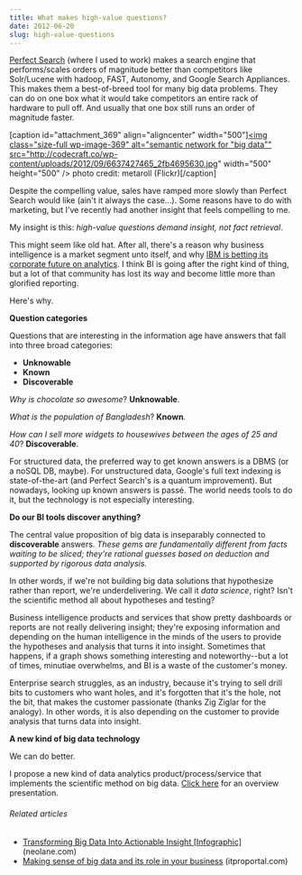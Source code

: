 ```yaml
---
title: What makes high-value questions?
date: 2012-06-20
slug: high-value-questions
---
```


<a href="http://www.perfectsearchcorp.com">Perfect Search</a> (where I used to work) makes a search engine that performs/scales orders of magnitude better than competitors like Solr/Lucene with hadoop, FAST, Autonomy, and Google Search Appliances. This makes them a best-of-breed tool for many big data problems. They can do on one box what it would take competitors an entire rack of hardware to pull off. And usually that one box still runs an order of magnitude faster.

[caption id="attachment_369" align="aligncenter" width="500"]<a href="../../../wp-content/uploads/2012/09/6637427465_2fb4695630.jpg"><img class="size-full wp-image-369" alt="semantic network for "big data"" src="http://codecraft.co/wp-content/uploads/2012/09/6637427465_2fb4695630.jpg" width="500" height="500" /></a> photo credit: metaroll (Flickr)[/caption]

Despite the compelling value, sales have ramped more slowly than Perfect Search would like (ain't it always the case...). Some reasons have to do with marketing, but I've recently had another insight that feels compelling to me.

My insight is this: <em>high-value questions demand insight, not fact retrieval</em>.

This might seem like old hat. After all, there's a reason why business intelligence is a market segment unto itself, and why <a href="http://thetrendpoint.com/2012/04/ibm-betting-big-bucks-on-data-analytics-software/" target="_blank">IBM is betting its corporate future on analytics</a>. I think BI is going after the right kind of thing, but a lot of that community has lost its way and become little more than glorified reporting.

Here's why.

<strong>Question categories</strong>

Questions that are interesting in the information age have answers that fall into three broad categories:
<ul>
	<li><strong>Unknowable</strong></li>
	<li><strong>Known</strong></li>
	<li><strong>Discoverable</strong></li>
</ul>
<em>Why is chocolate so awesome</em>? <strong>Unknowable</strong>.

<em>What is the population of Bangladesh</em>? <strong>Known</strong>.

<em>How can I sell more widgets to housewives between the ages of 25 and 40</em>? <strong>Discoverable</strong>.

For structured data, the preferred way to get known answers is a DBMS (or a noSQL DB, maybe). For unstructured data, Google's full text indexing is state-of-the-art (and Perfect Search's is a quantum improvement). But nowadays, looking up known answers is passé. The world needs tools to do it, but the technology is not especially interesting.

<strong>Do our BI tools discover anything?</strong>

The central value proposition of big data is inseparably connected to <strong>discoverable</strong> answers. <em>These gems are fundamentally different from facts waiting to be sliced; they're rational guesses based on deduction and supported by rigorous data analysis.</em>

In other words, if we're not building big data solutions that hypothesize rather than report, we're underdelivering. We call it <em>data science</em>, right? Isn't the scientific method all about hypotheses and testing?

Business intelligence products and services that show pretty dashboards or reports are not really delivering insight; they're exposing information and depending on the human intelligence in the minds of the users to provide the hypotheses and analysis that turns it into insight. Sometimes that happens, if a graph shows something interesting and noteworthy--but a lot of times, minutiae overwhelms, and BI is a waste of the customer's money.

Enterprise search struggles, as an industry, because it's trying to sell drill bits to customers who want holes, and it's forgotten that it's the hole, not the bit, that makes the customer passionate (thanks Zig Ziglar for the analogy). In other words, it is also depending on the customer to provide analysis that turns data into insight.

<strong>A new kind of big data technology</strong>

We can do better.

I propose a new kind of data analytics product/process/service that implements the scientific method on big data. <a href="https://docs.google.com/presentation/pub?id=1zz4sq1924gfbs4734h4Tc0oKkhXkbitF1iyF07dwhxo&start=false&loop=false&delayms=3000" target="_blank">Click here</a> for an overview presentation.
<h6 class="zemanta-related-title" style="font-size:1em;">Related articles</h6>
<ul class="zemanta-article-ul">
	<li class="zemanta-article-ul-li"><a href="http://blog.neolane.com/conversational-marketing/big-data/" target="_blank">Transforming Big Data Into Actionable Insight [Infographic]</a> (neolane.com)</li>
	<li class="zemanta-article-ul-li"><a href="making-sense-of-big-data-and-its-role-in-your-business.md" target="_blank">Making sense of big data and its role in your business</a> (itproportal.com)</li>
</ul>